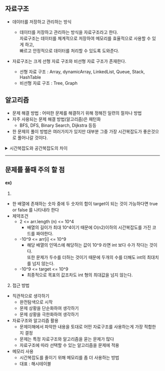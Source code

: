 ## 자료구조
- 데이터를 저장하고 관리하는 방식
  - 데이터를 저장하고 관리하는 방식을 자료구조라고 한다. <br> 자료구조는 데이터를 체계적으로 저장하여 메모리를 효율적으로 사용할 수 있게 하고, <br> 빠르고 안정적으로 데이터를 처리할 수 있도록 도와준다.

- 자료구조는 크게 선형 자료 구조와 비선형 자료 구조가 존재한다.
  - 선형 자료 구조 : Array, dynamicArray, LinkedList, Queue, Stack, HashTable
  - 비선형 자료 구조 : Tree, Graph


## 알고리즘
- 문제 해결 방법 : 어떠한 문제를 해결하기 위해 정해진 일련의 절차나 방법
- 자주 사용되는 문제 해결 방법(알고리즘)은 패턴화
  - BFS, DFS, Binary Search, Dijkstra 등등
- 한 문제의 풀이 방법은 여러가지가 있지만 대부분 그중 가장 시간복잡도가 좋은것으로 풀어나갈 것이다.
<details>
<summary>
시간복잡도와 공간복잡도의 차이
</summary>
시간복잡도와 공간복잡도는 서로 상반된다. 서로의 중점이 다르기 때문이다. <br><br>
- <strong>시간복잡도</strong> : 실행시간은 줄어들지만 메모리 사용량이 증가<br>
- <strong>공간복잡도</strong> : 메모리 사용량은 줄어들지만 실행시간이 증가<br><br>
하지만 보통의 코테에서는 실행시간을 줄이는 것을 중요하게 생각하기 때문에 우리는 시간복잡도를 중점적으로 생각하게 된다.
</details>

----

## 문제를 풀때 주의 할 점
#### ex)
1. 
- 한 배열에 존재하는 숫자 중에 두 숫자의 합이 target이 되는 것이 가능하다면 true or false 를 나타내라 한다
- 제약조건
  - 2 <= arr.length (n) <= 10^4 
    - 배열의 길이가 최대 10^4이기 때문에 O(n2)이하의 시간복잡도를 가진 코드를 짜야한다. 
  - -10^9 <= arr[i] <= 10^9
    - 해당 배열의 인덱스에 해당하는 값이 10^9 라면 int 보다 수가 작다는 것이다.<br> 또한 문제가 두수를 더하는 것이기 때문에 두개의 수를 더해도 int의 최대치를 넘지 않는다. 
  - -10^9 <= target <= 10^9
    - 최종적으로 목표의 값조차도 int 형의 최대값을 넘지 않는다.

2. 접근 방법
- 직관적으로 생각하기
  - 완전탐색으로 시작
  - 문제 상황을 단순화하여 생각하기
  - 문제 상황을 극한화하여 생각하기
- 자료구조와 알고리즘 활용
  - 문제이해에서 파악한 내용을 토대로 어떤 자료구조를 사용하는게 가장 적합한지 결정
  - 문제는 특정 자료구조와 알고리즘을 묻는 문제가 많다
  - 자료구조에 따라 선택할 수 있는 알고리즘을 문제에 적용
- 메모리 사용
  - 시간복잡도를 줄이기 위해 메모리를 좀 더 사용하는 방법
  - 대표 : 해시테이블